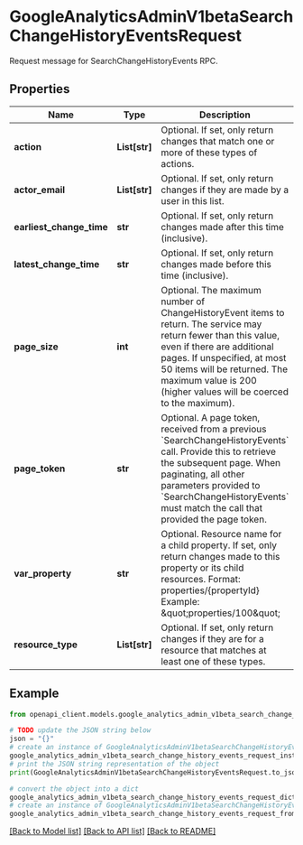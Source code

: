 # GoogleAnalyticsAdminV1betaSearchChangeHistoryEventsRequest

Request message for SearchChangeHistoryEvents RPC.

## Properties

Name | Type | Description | Notes
------------ | ------------- | ------------- | -------------
**action** | **List[str]** | Optional. If set, only return changes that match one or more of these types of actions. | [optional] 
**actor_email** | **List[str]** | Optional. If set, only return changes if they are made by a user in this list. | [optional] 
**earliest_change_time** | **str** | Optional. If set, only return changes made after this time (inclusive). | [optional] 
**latest_change_time** | **str** | Optional. If set, only return changes made before this time (inclusive). | [optional] 
**page_size** | **int** | Optional. The maximum number of ChangeHistoryEvent items to return. The service may return fewer than this value, even if there are additional pages. If unspecified, at most 50 items will be returned. The maximum value is 200 (higher values will be coerced to the maximum). | [optional] 
**page_token** | **str** | Optional. A page token, received from a previous &#x60;SearchChangeHistoryEvents&#x60; call. Provide this to retrieve the subsequent page. When paginating, all other parameters provided to &#x60;SearchChangeHistoryEvents&#x60; must match the call that provided the page token. | [optional] 
**var_property** | **str** | Optional. Resource name for a child property. If set, only return changes made to this property or its child resources. Format: properties/{propertyId} Example: \&quot;properties/100\&quot; | [optional] 
**resource_type** | **List[str]** | Optional. If set, only return changes if they are for a resource that matches at least one of these types. | [optional] 

## Example

```python
from openapi_client.models.google_analytics_admin_v1beta_search_change_history_events_request import GoogleAnalyticsAdminV1betaSearchChangeHistoryEventsRequest

# TODO update the JSON string below
json = "{}"
# create an instance of GoogleAnalyticsAdminV1betaSearchChangeHistoryEventsRequest from a JSON string
google_analytics_admin_v1beta_search_change_history_events_request_instance = GoogleAnalyticsAdminV1betaSearchChangeHistoryEventsRequest.from_json(json)
# print the JSON string representation of the object
print(GoogleAnalyticsAdminV1betaSearchChangeHistoryEventsRequest.to_json())

# convert the object into a dict
google_analytics_admin_v1beta_search_change_history_events_request_dict = google_analytics_admin_v1beta_search_change_history_events_request_instance.to_dict()
# create an instance of GoogleAnalyticsAdminV1betaSearchChangeHistoryEventsRequest from a dict
google_analytics_admin_v1beta_search_change_history_events_request_from_dict = GoogleAnalyticsAdminV1betaSearchChangeHistoryEventsRequest.from_dict(google_analytics_admin_v1beta_search_change_history_events_request_dict)
```
[[Back to Model list]](../README.md#documentation-for-models) [[Back to API list]](../README.md#documentation-for-api-endpoints) [[Back to README]](../README.md)


